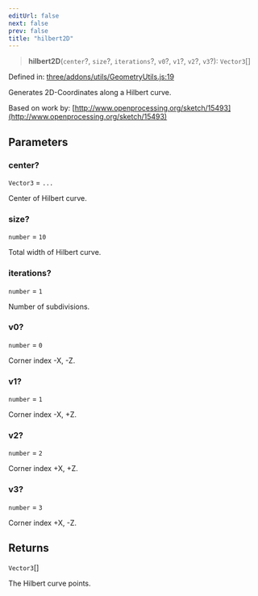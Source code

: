 ```yaml
---
editUrl: false
next: false
prev: false
title: "hilbert2D"
---
```


> **hilbert2D**(`center`?, `size`?, `iterations`?, `v0`?, `v1`?, `v2`?, `v3`?): `Vector3`[]

Defined in: [three/addons/utils/GeometryUtils.js:19](https://github.com/DefinitelyMaybe/three-i18n/blob/fa57b79433d1c349ffb23a78727299c8d4190136/three/addons/utils/GeometryUtils.js#L19)

Generates 2D-Coordinates along a Hilbert curve.

Based on work by: [http://www.openprocessing.org/sketch/15493](http://www.openprocessing.org/sketch/15493)

## Parameters

### center?

`Vector3` = `...`

Center of Hilbert curve.

### size?

`number` = `10`

Total width of Hilbert curve.

### iterations?

`number` = `1`

Number of subdivisions.

### v0?

`number` = `0`

Corner index -X, -Z.

### v1?

`number` = `1`

Corner index -X, +Z.

### v2?

`number` = `2`

Corner index +X, +Z.

### v3?

`number` = `3`

Corner index +X, -Z.

## Returns

`Vector3`[]

The Hilbert curve points.
